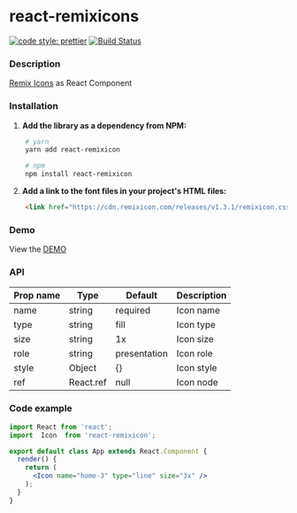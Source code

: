 
# react-remixicons 
[![code style: prettier](https://img.shields.io/badge/code_style-prettier-ff69b4.svg?style=flat-square)](https://github.com/prettier/prettier)
[![Build Status](https://travis-ci.com/imshubhamsingh/react-remixicon.svg?token=gtzMwXPBX5XyX3Gzv2LJ&branch=master)](https://travis-ci.com/imshubhamsingh/react-remixicon)


### Description
[Remix Icons](https://remixicon.com/) as React Component


### Installation

1. **Add the library as a dependency from NPM:**

```bash
    # yarn
    yarn add react-remixicon

    # npm
    npm install react-remixicon
```

2. **Add a link to the font files in your project's HTML files:**

```html
    <link href="https://cdn.remixicon.com/releases/v1.3.1/remixicon.css" rel="stylesheet">
```


### Demo
View the [DEMO](https://imshubhamsingh.github.io/react-remixicon/?path=/story/icon--name)

### API
| Prop name | Type      | Default      | Description |
| --------- | --------- | ------------ | ----------- |
| name      | string    | required     | Icon name   |
| type      | string    | fill         | Icon type   |
| size      | string    | 1x           | Icon size   |
| role      | string    | presentation | Icon role   |
| style     | Object    | {}           | Icon style  |
| ref       | React.ref | null         | Icon node   |

### Code example
```jsx
import React from 'react';
import  Icon  from 'react-remixicon';

export default class App extends React.Component {
  render() {
    return (
      <Icon name="home-3" type="line" size="3x" />
    );
  }
}
```
